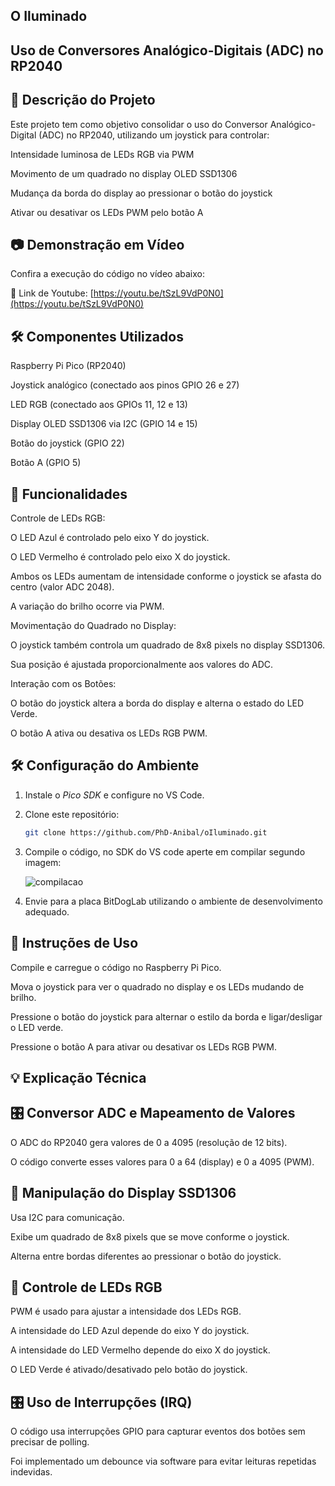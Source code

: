 ## O Iluminado

## Uso de Conversores Analógico-Digitais (ADC) no RP2040

## 📌 Descrição do Projeto

Este projeto tem como objetivo consolidar o uso do Conversor Analógico-Digital (ADC) no RP2040, utilizando um joystick para controlar:

Intensidade luminosa de LEDs RGB via PWM

Movimento de um quadrado no display OLED SSD1306

Mudança da borda do display ao pressionar o botão do joystick

Ativar ou desativar os LEDs PWM pelo botão A

## 📷 Demonstração em Vídeo

Confira a execução do código no vídeo abaixo:

🔗 Link de Youtube: [https://youtu.be/tSzL9VdP0N0](https://youtu.be/tSzL9VdP0N0)


## 🛠️ Componentes Utilizados

Raspberry Pi Pico (RP2040)

Joystick analógico (conectado aos pinos GPIO 26 e 27)

LED RGB (conectado aos GPIOs 11, 12 e 13)

Display OLED SSD1306 via I2C (GPIO 14 e 15)

Botão do joystick (GPIO 22)

Botão A (GPIO 5)

## 📡 Funcionalidades

Controle de LEDs RGB:

O LED Azul é controlado pelo eixo Y do joystick.

O LED Vermelho é controlado pelo eixo X do joystick.

Ambos os LEDs aumentam de intensidade conforme o joystick se afasta do centro (valor ADC 2048).

A variação do brilho ocorre via PWM.

Movimentação do Quadrado no Display:

O joystick também controla um quadrado de 8x8 pixels no display SSD1306.

Sua posição é ajustada proporcionalmente aos valores do ADC.

Interação com os Botões:

O botão do joystick altera a borda do display e alterna o estado do LED Verde.

O botão A ativa ou desativa os LEDs RGB PWM.

## 🛠️ Configuração do Ambiente
1. Instale o *Pico SDK* e configure no VS Code.
2. Clone este repositório:
   ```bash
   git clone https://github.com/PhD-Anibal/oIluminado.git
   

3. Compile o código, no SDK do VS code aperte em compilar segundo imagem:
   
   ![compilacao](TP_compilar.jpg)

4. Envie para a placa BitDogLab utilizando o ambiente de desenvolvimento adequado.


## 📝 Instruções de Uso

Compile e carregue o código no Raspberry Pi Pico.

Mova o joystick para ver o quadrado no display e os LEDs mudando de brilho.

Pressione o botão do joystick para alternar o estilo da borda e ligar/desligar o LED verde.

Pressione o botão A para ativar ou desativar os LEDs RGB PWM.

## 💡 Explicação Técnica

## 🎛️ Conversor ADC e Mapeamento de Valores

O ADC do RP2040 gera valores de 0 a 4095 (resolução de 12 bits).

O código converte esses valores para 0 a 64 (display) e 0 a 4095 (PWM).

## 🎨 Manipulação do Display SSD1306

Usa I2C para comunicação.

Exibe um quadrado de 8x8 pixels que se move conforme o joystick.

Alterna entre bordas diferentes ao pressionar o botão do joystick.

## 🌈 Controle de LEDs RGB

PWM é usado para ajustar a intensidade dos LEDs RGB.

A intensidade do LED Azul depende do eixo Y do joystick.

A intensidade do LED Vermelho depende do eixo X do joystick.

O LED Verde é ativado/desativado pelo botão do joystick.

## 🎛️ Uso de Interrupções (IRQ)

O código usa interrupções GPIO para capturar eventos dos botões sem precisar de polling.

Foi implementado um debounce via software para evitar leituras repetidas indevidas.
